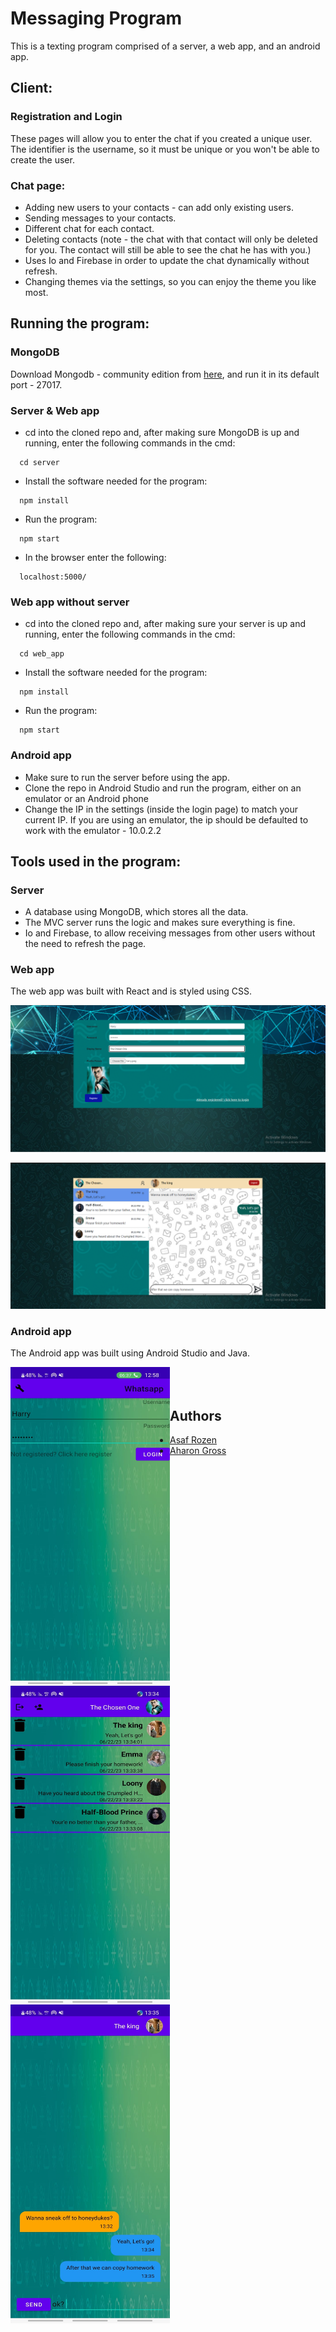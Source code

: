 # Messaging Program

This is a texting program comprised of a server, a web app, and an android app.

## Client:
### Registration and Login
These pages will allow you to enter the chat if you created a unique user. The identifier is the username, so it must be unique or you won't be able to create the user.

### Chat page:
- Adding new users to your contacts - can add only existing users.
- Sending messages to your contacts.
- Different chat for each contact.
- Deleting contacts (note - the chat with that contact will only be deleted for you. The contact will still be able to see the chat he has with you.)
- Uses Io and Firebase in order to update the chat dynamically without refresh.
- Changing themes via the settings, so you can enjoy the theme you like most.


## Running the program:
### MongoDB
Download Mongodb - community edition from [here](https://www.mongodb.com/try/download/community), and run it in its default port - 27017.

### Server & Web app
- cd into the cloned repo and, after making sure MongoDB is up and running, enter the following commands in the cmd:
```
  cd server
```
- Install the software needed for the program:
```
  npm install
```
- Run the program:
```
  npm start
```
- In the browser enter the following:
```
  localhost:5000/
```

### Web app without server
- cd into the cloned repo and, after making sure your server is up and running, enter the following commands in the cmd:

```
  cd web_app
```
- Install the software needed for the program:
```
  npm install
```
- Run the program:
```
  npm start
```

### Android app
- Make sure to run the server before using the app.
- Clone the repo in Android Studio and run the program, either on an emulator or an Android phone
- Change the IP in the settings (inside the login page) to match your current IP. If you are using an emulator, the ip should be defaulted to work with the emulator - 10.0.2.2


## Tools used in the program:
### Server
- A database using MongoDB, which stores all the data.
- The MVC server runs the logic and makes sure everything is fine.
- Io and Firebase, to allow receiving messages from other users without the need to refresh the page.

### Web app
The web app was built with React and is styled using CSS.

![registration page](https://raw.githubusercontent.com/AharonGross1/Chat-App/main/screenshots/registration%20web.png)

![main page](https://raw.githubusercontent.com/AharonGross1/Chat-App/main/screenshots/main%20page%20web.png)

### Android app
The Android app was built using Android Studio and Java.

<a href="url"><img src="https://raw.githubusercontent.com/AharonGross1/Chat-App/main/screenshots/login%20app.jpg" align="left" height="510" width="255" ></a>

<a href="url"><img src="https://raw.githubusercontent.com/AharonGross1/Chat-App/main/screenshots/main%20page%20app.jpg" align="left" height="510" width="255" ></a>

<a href="url"><img src="https://raw.githubusercontent.com/AharonGross1/Chat-App/main/screenshots/chat%20app.jpg" align="left" height="510" width="255" ></a>

## <br /><br />Authors

- [Asaf Rozen](https://www.github.com/asafaar)
- [Aharon Gross](https://github.com/AharonGross1)
